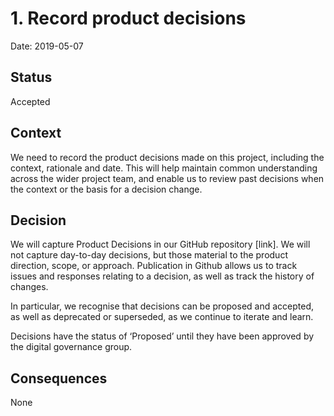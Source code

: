 # 1. Record product decisions

Date: 2019-05-07

## Status

Accepted

## Context

We need to record the product decisions made on this project, including the context, rationale and date. This will help maintain common understanding across the wider project team, and enable us to review past decisions when the context or the basis for a decision change.

## Decision

We will capture Product Decisions in our GitHub repository [link]. We will not capture day-to-day decisions, but those material to the product direction, scope, or approach. Publication in Github allows us to track issues and responses relating to a decision, as well as track the history of changes. 

In particular, we recognise that decisions can be proposed and accepted, as well as deprecated or superseded, as we continue to iterate and learn. 

Decisions have the status of ‘Proposed’ until they have been approved by the digital governance group. 

## Consequences

None
